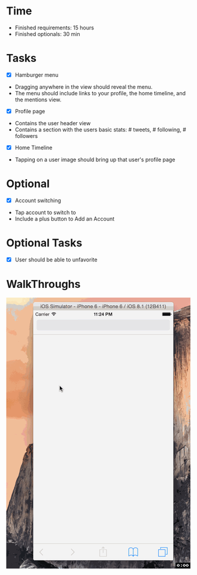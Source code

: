 # Time
- Finished requirements: 15 hours
- Finished optionals: 30 min

# Tasks
- [x] Hamburger menu
 - Dragging anywhere in the view should reveal the menu.
 - The menu should include links to your profile, the home timeline, and the mentions view.
- [x] Profile page
 - Contains the user header view
 - Contains a section with the users basic stats: # tweets, # following, # followers
- [x] Home Timeline
 - Tapping on a user image should bring up that user's profile page
# Optional
- [x] Account switching
 - Tap account to switch to
 - Include a plus button to Add an Account

# Optional Tasks
- [x] User should be able to unfavorite

# WalkThroughs
![walkThroughImage](https://raw.githubusercontent.com/xsunsmile/TwitterApp/master/walkThrough.gif)

